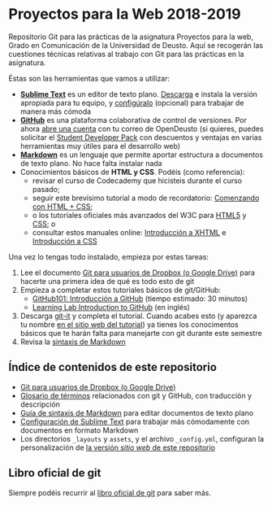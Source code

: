 # Proyectos para la Web 2018-2019

Repositorio Git para las prácticas de la asignatura Proyectos para la web, Grado en Comunicación de la Universidad de Deusto. Aquí se recogerán las cuestiones técnicas relativas al trabajo con Git para las prácticas en la asignatura.

Éstas son las herramientas que vamos a utilizar:

- [**Sublime Text**](https://www.sublimetext.com/) es un editor de texto plano. [Descarga](https://www.sublimetext.com/3) e instala la versión apropiada para tu equipo, y [configúralo](sublime-config.md) (opcional) para trabajar de manera más cómoda 
- [**GitHub**](https://github.com/) es una plataforma colaborativa de control de versiones. Por ahora [abre una cuenta](https://github.com/join?source=header-home) con tu correo de OpenDeusto (si quieres, puedes solicitar el [Student Developer Pack](https://education.github.com/pack) con descuentos y ventajas en varias herramientas muy útiles para el desarrollo web)
- [**Markdown**](https://markdown.es) es un lenguaje que permite aportar estructura a documentos de texto plano. No hace falta instalar nada
- Conocimientos básicos de **HTML y CSS**. Podéis (como referencia):
    - revisar el curso de Codecademy que hicisteis durante el curso pasado;
    - seguir este brevísimo tutorial a modo de recordatorio: [Comenzando con HTML + CSS](https://www.w3.org/Style/Examples/011/firstcss.es.html#reading);
    - o los tutoriales oficiales más avanzados del W3C para [HTML5](https://www.w3schools.com/html/) y [CSS](https://www.w3schools.com/css/); o
    - consultar estos manuales online: [Introducción a XHTML](http://librosweb.es/libro/xhtml/) e [Introducción a CSS](http://librosweb.es/libro/css/)

<!-- - [**GitKraken**](https://www.gitkraken.com/) es un cliente Git para la gestión local y online de nuestros repositorios. [Descarga](https://www.gitkraken.com/download) e instala la versión apropiada para tu equipo -->

<div class="tareas" markdown="1">
<i class="fa fa-tasks"></i>

Una vez lo tengas todo instalado, empieza por estas tareas:

1. Lee el documento [Git para usuarios de Dropbox (o Google Drive)](git-para-usuarios-dropbox.md) para hacerte una primera idea de qué es todo esto de git
2. Empieza a completar estos tutoriales básicos de git/GitHub: 
    - [GitHub101: Introducción a GitHub](https://services.github.com/on-demand/intro-to-github/es/) (tiempo estimado: 30 minutos) 
    - [Learning Lab Introduction to GitHub](https://lab.github.com/githubtraining/introduction-to-github) (en inglés)
3. Descarga [git-it](https://github.com/mberasategi/git-it-electron/releases/tag/4.3.0-es_ES) y completa el tutorial. Cuando acabes esto (y aparezca tu nombre [en el sitio web del tutorial](http://jlord.us/patchwork/)) ya tienes los conocimentos básicos que te harán falta para manejarte con git durante este semestre
4. Revisa la [sintaxis de Markdown](markdown.md)

</div>

## Índice de contenidos de este repositorio

- [Git para usuarios de Dropbox (o Google Drive)](git-para-usuarios-dropbox.md)
- [Glosario de términos](glosario.md) relacionados con git y GitHub, con traducción y descripción
- [Guía de sintaxis de Markdown](markdown.md) para editar documentos de texto plano
- [Configuración de Sublime Text](sublime-config.md) para trabajar más cómodamente con documentos en formato Markdown
- Los directorios `_layouts` y `assets`, y el archivo `_config.yml`, configuran la personalización de [la versión _sitio web_ de este repositorio](http://deustopweb2017.github.io)

<!-- - [Introducción a GitHub](http://mrn.bz/pweb-intro-github): presentación de iniciación, incluye una serie de [tutoriales introductorios de GitHub](https://services.github.com/on-demand/) -->
<!-- - [Listado de estudiantes](estudiantes1718.md) para este curso 2017-2018, [instrucciones](estudiantes1718-instrucciones.md) para añadir tu nombre
- [Cómo inciar vuestro repositorio de grupo](iniciar-repo-grupo.md), instrucciones acerca de cómo empezar con vuestro proyecto en grupo en un repositorio GitHub -->

## Libro oficial de git

Siempre podéis recurrir al [libro oficial de git](https://git-scm.com/book/es/v2) para saber más.


<!-- 

    More resources:

    - Fork'n'go http://jlord.us/forkngo/

-->